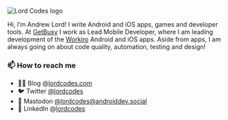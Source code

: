 ![Lord Codes logo](https://www.lordcodes.com/assets/img/lordcodes/facebook-cover.png)

Hi, I’m Andrew Lord! I write Android and iOS apps, games and developer tools. At [GetBusy](https://www.getbusy.com) I work as Lead Mobile Developer, where I am leading development of the [Workiro](https://www.workiro.com) Android and iOS apps. Aside from apps, I am always going on about code quality, automation, testing and design!

### 📫 How to reach me

- ✍🏼 Blog @[lordcodes.com](https://www.lordcodes.com)
- 🐦 Twitter [@lordcodes](https://twitter.lordcodes.com)
- 🐘 Mastodon [@lordcodes@androiddev.social](https://mastodon.lordcodes.com)
- 🔗 LinkedIn @[lordcodes](https://linkedin.lordcodes.com)
